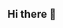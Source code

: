 ## Hi there 👋

<!--
**Luci-elle/Luci-elle** is a ✨ _special_ ✨ repository because its `README.md` (this file) appears on your GitHub profile.

Here are some ideas to get you started:


- ⚡ Fun fact: ... I on't even know what I made. Ur free to use as a reference if it's any of use. Thanks!
-->
